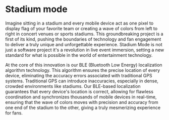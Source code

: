 # Stadium mode

Imagine sitting in a stadium and every mobile device act as one pixel to display flag of your favorite team or creating a wave of colors from left to right in concert venues or sports stadiums. This groundbreaking project is a first of its kind, pushing the boundaries of technology and fan engagement to deliver a truly unique and unforgettable experience. Stadium Mode is not just a software project it's a revolution in live event immersion, setting a new standard for what is possible in the world of entertainment technology.

At the core of this innovation is our  BLE (Bluetooth Low Energy) localization algorithm technology. This algorithm ensures the precise location of every device, eliminating the accuracy errors associated with traditional GPS systems. Traditional GPS can introduce inaccuracies, especially in dense, crowded environments like stadiums. Our BLE-based localization guarantees that every device's location is correct, allowing for flawless coordination and synchronizes thousands of mobile devices in real-time, ensuring that the wave of colors moves with precision and accuracy from one end of the stadium to the other, giving a truly mesmerizing experience for fans.

